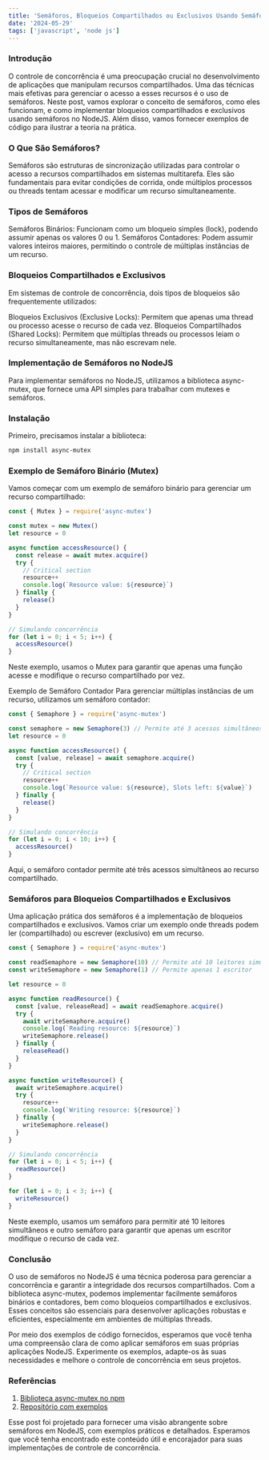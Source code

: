 ```yaml
---
title: 'Semáforos, Bloqueios Compartilhados ou Exclusivos Usando Semáforo no NodeJS'
date: '2024-05-29'
tags: ['javascript', 'node js']
---
```


### Introdução

O controle de concorrência é uma preocupação crucial no desenvolvimento de aplicações que manipulam recursos compartilhados. Uma das técnicas mais efetivas para gerenciar o acesso a esses recursos é o uso de semáforos. Neste post, vamos explorar o conceito de semáforos, como eles funcionam, e como implementar bloqueios compartilhados e exclusivos usando semáforos no NodeJS. Além disso, vamos fornecer exemplos de código para ilustrar a teoria na prática.

### O Que São Semáforos?

Semáforos são estruturas de sincronização utilizadas para controlar o acesso a recursos compartilhados em sistemas multitarefa. Eles são fundamentais para evitar condições de corrida, onde múltiplos processos ou threads tentam acessar e modificar um recurso simultaneamente.

### Tipos de Semáforos

Semáforos Binários: Funcionam como um bloqueio simples (lock), podendo assumir apenas os valores 0 ou 1.
Semáforos Contadores: Podem assumir valores inteiros maiores, permitindo o controle de múltiplas instâncias de um recurso.

### Bloqueios Compartilhados e Exclusivos

Em sistemas de controle de concorrência, dois tipos de bloqueios são frequentemente utilizados:

Bloqueios Exclusivos (Exclusive Locks): Permitem que apenas uma thread ou processo acesse o recurso de cada vez.
Bloqueios Compartilhados (Shared Locks): Permitem que múltiplas threads ou processos leiam o recurso simultaneamente, mas não escrevam nele.

### Implementação de Semáforos no NodeJS

Para implementar semáforos no NodeJS, utilizamos a biblioteca async-mutex, que fornece uma API simples para trabalhar com mutexes e semáforos.

### Instalação

Primeiro, precisamos instalar a biblioteca:

```bash
npm install async-mutex
```

### Exemplo de Semáforo Binário (Mutex)

Vamos começar com um exemplo de semáforo binário para gerenciar um recurso compartilhado:

```javascript
const { Mutex } = require('async-mutex')

const mutex = new Mutex()
let resource = 0

async function accessResource() {
  const release = await mutex.acquire()
  try {
    // Critical section
    resource++
    console.log(`Resource value: ${resource}`)
  } finally {
    release()
  }
}

// Simulando concorrência
for (let i = 0; i < 5; i++) {
  accessResource()
}
```

Neste exemplo, usamos o Mutex para garantir que apenas uma função acesse e modifique o recurso compartilhado por vez.

Exemplo de Semáforo Contador
Para gerenciar múltiplas instâncias de um recurso, utilizamos um semáforo contador:

```javascript
const { Semaphore } = require('async-mutex')

const semaphore = new Semaphore(3) // Permite até 3 acessos simultâneos
let resource = 0

async function accessResource() {
  const [value, release] = await semaphore.acquire()
  try {
    // Critical section
    resource++
    console.log(`Resource value: ${resource}, Slots left: ${value}`)
  } finally {
    release()
  }
}

// Simulando concorrência
for (let i = 0; i < 10; i++) {
  accessResource()
}
```

Aqui, o semáforo contador permite até três acessos simultâneos ao recurso compartilhado.

### Semáforos para Bloqueios Compartilhados e Exclusivos

Uma aplicação prática dos semáforos é a implementação de bloqueios compartilhados e exclusivos. Vamos criar um exemplo onde threads podem ler (compartilhado) ou escrever (exclusivo) em um recurso.

```javascript
const { Semaphore } = require('async-mutex')

const readSemaphore = new Semaphore(10) // Permite até 10 leitores simultâneos
const writeSemaphore = new Semaphore(1) // Permite apenas 1 escritor

let resource = 0

async function readResource() {
  const [value, releaseRead] = await readSemaphore.acquire()
  try {
    await writeSemaphore.acquire()
    console.log(`Reading resource: ${resource}`)
    writeSemaphore.release()
  } finally {
    releaseRead()
  }
}

async function writeResource() {
  await writeSemaphore.acquire()
  try {
    resource++
    console.log(`Writing resource: ${resource}`)
  } finally {
    writeSemaphore.release()
  }
}

// Simulando concorrência
for (let i = 0; i < 5; i++) {
  readResource()
}

for (let i = 0; i < 3; i++) {
  writeResource()
}
```

Neste exemplo, usamos um semáforo para permitir até 10 leitores simultâneos e outro semáforo para garantir que apenas um escritor modifique o recurso de cada vez.

### Conclusão

O uso de semáforos no NodeJS é uma técnica poderosa para gerenciar a concorrência e garantir a integridade dos recursos compartilhados. Com a biblioteca async-mutex, podemos implementar facilmente semáforos binários e contadores, bem como bloqueios compartilhados e exclusivos. Esses conceitos são essenciais para desenvolver aplicações robustas e eficientes, especialmente em ambientes de múltiplas threads.

Por meio dos exemplos de código fornecidos, esperamos que você tenha uma compreensão clara de como aplicar semáforos em suas próprias aplicações NodeJS. Experimente os exemplos, adapte-os às suas necessidades e melhore o controle de concorrência em seus projetos.

### Referências

1. [Biblioteca async-mutex no npm](https://www.npmjs.com/package/async-mutex)
2. [Repositório com exemplos](https://github.com/cpereiramt/javascript-review/tree/main/Threads/Semaphores)

Esse post foi projetado para fornecer uma visão abrangente sobre semáforos em NodeJS, com exemplos práticos e detalhados. Esperamos que você tenha encontrado este conteúdo útil e encorajador para suas implementações de controle de concorrência.
